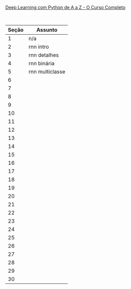 [Deep Learning com Python de A a Z - O Curso Completo](https://www.udemy.com/course/deep-learning-com-python-az-curso-completo/learn/lecture/10618998?start=0#overview)

<br>

Seção  | Assunto
------ | --------------------------------
1      | n/a
2      | rnn intro
3      | rnn detalhes
4      | rnn binária
5      | rnn multiclasse
6      | 
7      | 
8      | 
9      | 
10     | 
11     | 
12     |
13     |
14     |
15     |
16     |
17     |
18     |
19     |
20     |
21     |
22     |
23     |
24     |
25     |
26     |
27     |
28     |
29     |
30     |
